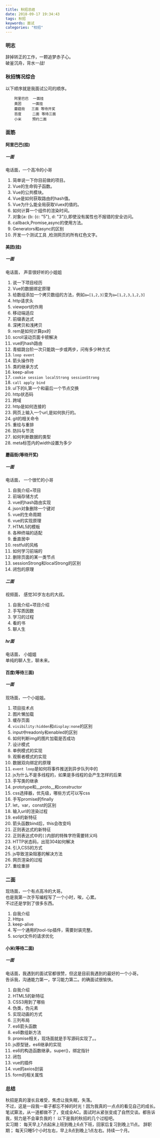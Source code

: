 ```yaml
---
title: 秋招总结
date: 2018-09-17 19:34:43
tags: 秋招
keywords: 面试
categories: "校招"
---
```

### 明志
辞掉转正的工作，一颗追梦赤子心。  
破釜沉舟，背水一战!
<!--more-->
### 秋招情况综合
以下顺序就是我面试公司的顺序。  
```
    阿里巴巴  一面挂  
    美团     一面挂
    蘑菇街   三面 等待开奖
    百度     二面 等待三面
    小米     预约二面
```
### 面筋
#### 阿里巴巴(挂)
##### 一面
电话面，一个高冷的小哥  
1. 简单说一下你目前做的项目。
2. Vue的生命钩子函数。
3. Vue的公共模块。
4. Vue是如何获取路由的hash值。
5. Vue为什么能全局获取Vuex的值的。
6. 如何计算一个组件的渲染时间。
7. 对象{a: {b: {c: "5"}, d: "3"}},即使没有属性也不报错的安全访问。
8. callback,Promise,async的使用方法。
9. Generators和async的区别
10. 开发一个测试工具 ,检测网页的所有红色文字。

#### 美团(挂)
##### 一面
电话面， 声音很好听的小姐姐  
1. 说一下项目经历
2. Vue的数据绑定原理
3. 给数组添加一个拷贝数组的方法，例如`a=[1,2,3]`变为`a=[1,2,3,1,2,3]`
4. http请求头
5. viewport的作用
6. 移动端适应  
7. 前缀表达式
8. 深拷贝和浅拷贝
9. rem是如何计算px的
10. scroll滚动页面卡顿解决
11. vue的hash路由
12. 青蛙跳台阶一次只能跳一步或两步，问有多少种方式 
13. `loop event`
14. 箭头操作符
15. 类的继承方式
16. keep-alive 
17. `cookie session localStrong sessionStrong` 
18. `call apply bind` 
19. ul下的li,第一个和最后一个节点交换 
20. http状态码 
21. 跨域 
22. http是如何连接的 
23. 网页上输入一个url,是如何执行的。 
24. git的相关命令
25. 重绘与重排
26. 防抖与节流
27. 如何判断数据的类型 
28. meta标签内的width设置为多少

#### 蘑菇街(等待开奖)
##### 一面
电话面， 一个很忙的小哥  
1. 自我介绍+项目
2. 前端存储方式
3. vue的hash路由实现
4. json对象删除一个键对
5. vue的生命周期
6. vue的实现原理
7. HTML5的模板
8. 各种终端的适配
9. 垂直居中
10. restful的风格
11. 如何学习前端的
12. 删除页面的某一类节点
13. sessionStrong和localStrong的区别
14. 闭包的原理  

##### 二面
视频面， 感觉30岁左右的大叔。  
1. 自我介绍+项目介绍
2. 手写质因数
3. 学习的过程
4. 看的书
5. 聊人生

##### hr面
电话面， 小姐姐  
单纯的聊人生，聊未来。  

#### 百度(等待三面)
##### 一面
现场面，一个小姐姐。   
1. 项目技术点
2. 图片懒加载
3. 缓存页面
4. `visibility:hidden`和`display:none`的区别
5. input中readonly和enabled的区别
6. 如何判断img的图片加载是否成功
7. 设计模式
8. 单例模式的实现
9. 观察者模式的实现
10. 数据双向绑定的原理
11. `event loop`是如何将事件推送到异步队列中的
12. js为什么不是多线程的，如果是多线程的会产生怎样的后果
13. 手写类的继承
14. prototype和__proto__和constructor
15. css选择器，优先级，哪些方式可以写css
16. 手写promise的finally
17. let，var，const的区别
18. 输入url的渲染过程
19. es6的新特征
20. 箭头函数bind后，this会改变吗
21. 正则表达式的新特征
22. 正则表达式中的`[]`内部的特殊字符需要转义吗
23. HTTP状态码，出现304如何解决
24. 引入CSS的方式
25. js导致渲染阻塞的解决方法
26. 网页渲染的过程
27. 重绘重排

### 二面
现场面，一个有点高冷的大哥。  
也是我第一次手写编程写了一个小时，唉，心累。  
不过还是学到了很多东西。
1. 自我介绍
2. Https
3. keep-alive
4. 写一个通用的tool-tip插件，需要封装完整。
5. script文件的请求优化

#### 小米(等待二面)
##### 一面
电话面，我遇到的面试官都很赞，但这是目前我遇到的最好的一个小哥。  
告诉我，沟通能力第一，学习能力第二。的确面试很愉快。  
1. 自我介绍
2. HTML5的新特征
3. CSS3用到了哪些
4. 伪类，伪元素
5. 实现动画的方式
6. 三列布局
7. es6箭头函数
8. es6数组新方法
9. promise相关，现场面就是手写源码实现了。。
10. js原型链，es6继承的实现
11. es6的构造函数继承，super()，绑定指针
12. 闭包
13. vue的插件
14. vue的axios封装
15. form的相关属性

### 总结
秋招是真的漫长且难受，焦虑让我失眠，失落。  
不过，这是一段我一辈子都忘不掉的时光！因为我真的一点点的看见自己的成长。  
笔试算法，从一道都做不了，变成全AC。面试时从紧张变成了自然交谈。都告诉我，努力是不会辜负我的！
以下是我的秋招的几个过程吧。  
实习期： 每天早上7点起床上班到晚上6点下班，回家后复习到晚上11点。
辞职期； 每天只睡5个小时左右，早上8点到晚上1点左右。持续一个月。